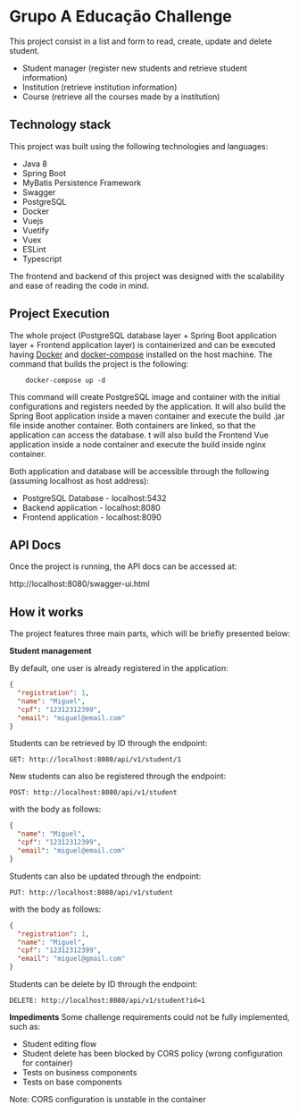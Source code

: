 # Grupo A Educação Challenge

This project consist in a list and form to read, create, update and delete student.

- Student manager (register new students and retrieve student information)
- Institution (retrieve institution information)
- Course (retrieve all the courses made by a institution)

## Technology stack

This project was built using the following technologies and languages:

- Java 8
- Spring Boot
- MyBatis Persistence Framework
- Swagger
- PostgreSQL
- Docker
- Vuejs
- Vuetify
- Vuex
- ESLint
- Typescript

The frontend and backend of this project was designed with the scalability and ease of reading the code in mind.

## Project Execution

The whole project (PostgreSQL database layer + Spring Boot application layer + Frontend application layer) is containerized and can be executed having [Docker](https://docs.docker.com/get-docker/) and [docker-compose](https://docs.docker.com/compose/install/) installed on the host machine. The command that builds the project is the following:

```shell
    docker-compose up -d
```

This command will create PostgreSQL image and container with the initial configurations and registers needed by the application. It will also build the Spring Boot application inside a maven container and execute the build .jar file inside another container. Both containers are linked, so that the application can access the database. t will also build the Frontend Vue application inside a node container and execute the build inside nginx container.

Both application and database will be accessible through the following (assuming localhost as host address):

- PostgreSQL Database - localhost:5432
- Backend application - localhost:8080
- Frontend application - localhost:8090

## API Docs

Once the project is running, the API docs can be accessed at:

http://localhost:8080/swagger-ui.html

## How it works

The project features three main parts, which will be briefly presented below:

**Student management**

By default, one user is already registered in the application:

```json
{
  "registration": 1,
  "name": "Miguel",
  "cpf": "12312312399",
  "email": "miguel@email.com"
}
```

Students can be retrieved by ID through the endpoint:

    GET: http://localhost:8080/api/v1/student/1

New students can also be registered through the endpoint:

    POST: http://localhost:8080/api/v1/student

with the body as follows:

```json
{
  "name": "Miguel",
  "cpf": "12312312399",
  "email": "miguel@email.com"
}
```

Students can also be updated through the endpoint:

    PUT: http://localhost:8080/api/v1/student

with the body as follows:

```json
{
  "registration": 1,
  "name": "Miguel",
  "cpf": "12312312399",
  "email": "miguel@gmail.com"
}
```

Students can be delete by ID through the endpoint:

    DELETE: http://localhost:8080/api/v1/student?id=1

**Impediments**
Some challenge requirements could not be fully implemented, such as:

- Student editing flow
- Student delete has been blocked by CORS policy (wrong configuration for container)
- Tests on business components
- Tests on base components

Note: CORS configuration is unstable in the container
